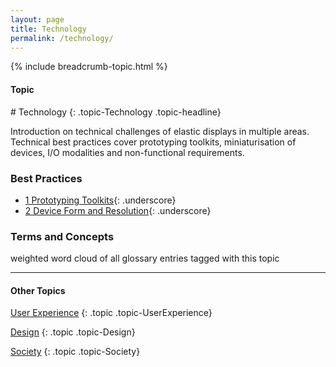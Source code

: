 ```yaml
---
layout: page
title: Technology
permalink: /technology/
---
```


{% include breadcrumb-topic.html %}

<h4 class="strap">Topic</h4>
# Technology
{: .topic-Technology .topic-headline}

Introduction on technical challenges of elastic displays in multiple areas. Technical best practices cover prototyping toolkits, miniaturisation of devices, I/O modalities and non-functional requirements.

### Best Practices
- [1 Prototyping Toolkits](/1-prototyping-toolkits/){: .underscore}
- [2 Device Form and Resolution](/2-device-form-and-resolution/){: .underscore}

### Terms and Concepts

weighted word cloud of all glossary entries tagged with this topic

<hr class="panel-line">
<h4>Other Topics</h4>

<a href="/ux/">User Experience</a>
{: .topic .topic-UserExperience}

<a href="/design/">Design</a>
{: .topic .topic-Design}

<a href="/society/">Society</a>
{: .topic .topic-Society}
